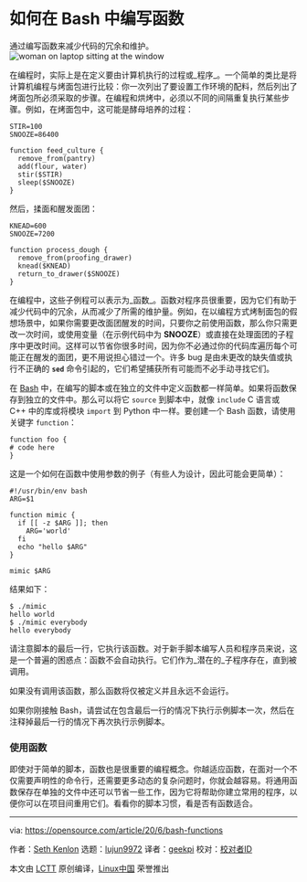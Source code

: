 [#]: collector: (lujun9972)
[#]: translator: (geekpi)
[#]: reviewer: ( )
[#]: publisher: ( )
[#]: url: ( )
[#]: subject: (How to write functions in Bash)
[#]: via: (https://opensource.com/article/20/6/bash-functions)
[#]: author: (Seth Kenlon https://opensource.com/users/seth)

如何在 Bash 中编写函数
======
通过编写函数来减少代码的冗余和维护。
![woman on laptop sitting at the window][1]

在编程时，实际上是在定义要由计算机执行的过程或_程序_。一个简单的类比是将计算机编程与烤面包进行比较：你一次列出了要设置工作环境的配料，然后列出了烤面包所必须采取的步骤。在编程和烘烤中，必须以不同的间隔重复执行某些步骤。例如，在烤面包中，这可能是酵母培养的过程：


```
STIR=100
SNOOZE=86400

function feed_culture {
  remove_from(pantry)
  add(flour, water)
  stir($STIR)
  sleep($SNOOZE)
}
```

然后，揉面和醒发面团：


```
KNEAD=600
SNOOZE=7200

function process_dough {
  remove_from(proofing_drawer)
  knead($KNEAD)
  return_to_drawer($SNOOZE)
}
```

在编程中，这些子例程可以表示为_函数_。函数对程序员很重要，因为它们有助于减少代码中的冗余，从而减少了所需的维护量。例如，在以编程方式烤制面包的假想场景中，如果你需要更改面团醒发的时间，只要你之前使用函数，那么你只需更改一次时间，或使用变量（在示例代码中为 **SNOOZE**）或直接在处理面团的子程序中更改时间。这样可以节省你很多时间，因为你不必通过你的代码库遍历每个可能正在醒发的面团，更不用说担心错过一个。许多 bug 是由未更改的缺失值或执行不正确的 **`sed`** 命令引起的，它们希望捕获所有可能而不必手动寻找它们。

在 [Bash][2] 中，在编写的脚本或在独立的文件中定义函数都一样简单。如果将函数保存到独立的文件中。那么可以将它 `source` 到脚本中，就像 `include` C 语言或 C++ 中的库或将模块 `import` 到 Python 中一样。要创建一个 Bash 函数，请使用关键字 `function`：


```
function foo {
# code here
}
```

这是一个如何在函数中使用参数的例子（有些人为设计，因此可能会更简单）：


```
#!/usr/bin/env bash
ARG=$1

function mimic {
  if [[ -z $ARG ]]; then
    ARG='world'
  fi
  echo "hello $ARG"
}

mimic $ARG
```

结果如下：


```
$ ./mimic
hello world
$ ./mimic everybody
hello everybody
```

请注意脚本的最后一行，它执行该函数。对于新手脚本编写人员和程序员来说，这是一个普遍的困惑点：函数不会自动执行。它们作为_潜在的_子程序存在，直到被调用。

如果没有调用该函数，那么函数将仅被定义并且永远不会运行。

如果你刚接触 Bash，请尝试在包含最后一行的情况下执行示例脚本一次，然后在注释掉最后一行的情况下再次执行示例脚本。

### 使用函数

即使对于简单的脚本，函数也是很重要的编程概念。你越适应函数，在面对一个不仅需要声明性的命令行，还需要更多动态的复杂问题时，你就会越容易。将通用函数保存在单独的文件中还可以节省一些工作，因为它将帮助你建立常用的程序，以便你可以在项目间重用它们。看看你的脚本习惯，看是否有函数适合。

--------------------------------------------------------------------------------

via: https://opensource.com/article/20/6/bash-functions

作者：[Seth Kenlon][a]
选题：[lujun9972][b]
译者：[geekpi](https://github.com/geekpi)
校对：[校对者ID](https://github.com/校对者ID)

本文由 [LCTT](https://github.com/LCTT/TranslateProject) 原创编译，[Linux中国](https://linux.cn/) 荣誉推出

[a]: https://opensource.com/users/seth
[b]: https://github.com/lujun9972
[1]: https://opensource.com/sites/default/files/styles/image-full-size/public/lead-images/lenovo-thinkpad-laptop-window-focus.png?itok=g0xPm2kD (young woman working on a laptop)
[2]: https://opensource.com/resources/what-bash
